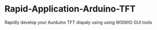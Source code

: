 # Rapid-Application-Arduino-TFT
Rapidly develop your Aurduino TFT dispaly using using WSIWIG GUI tools 

